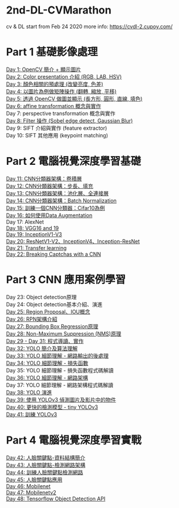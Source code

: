 # 2nd-DL-CVMarathon
cv & DL start from Feb 24 2020
more info: https://cvdl-2.cupoy.com/
# Part 1 基礎影像處理
<a href=https://github.com/jasonliu1990/2nd-DL-CVMarathon/blob/master/homework/Day001_HW.ipynb>Day 1: OpenCV 簡介 + 顯示圖片</a></br>
<a href=https://github.com/jasonliu1990/2nd-DL-CVMarathon/blob/master/homework/Day002_HW.ipynb>Day 2: Color presentation 介紹 (RGB, LAB, HSV)</a></br>
<a href=https://github.com/jasonliu1990/2nd-DL-CVMarathon/blob/master/homework/Day003_HW.ipynb>Day 3: 顏色相關的預處理 (改變亮度, 色差)</a></br>
<a href=https://github.com/jasonliu1990/2nd-DL-CVMarathon/blob/master/homework/Day004_HW.ipynb>Day 4: 以圖片為例做矩陣操作 (翻轉, 縮放, 平移)</a></br>
<a href=https://github.com/jasonliu1990/2nd-DL-CVMarathon/blob/master/homework/Day005_HW.ipynb>Day 5: 透過 OpenCV 做圖並顯示 (長方形, 圓形, 直線, 填色)</a></br>
<a href=https://github.com/jasonliu1990/2nd-DL-CVMarathon/blob/master/homework/Day006_HW.ipynb>Day 6: affine transformation 概念與實作</a></br>
<a>Day 7: perspective transformation 概念與實作</a></br>
<a href=https://github.com/jasonliu1990/2nd-DL-CVMarathon/blob/master/homework/Day008_HW.ipynb>Day 8: Filter 操作 (Sobel edge detect, Gaussian Blur)</a></br>
<a>Day 9: SIFT 介紹與實作 (feature extractor)</a></br>
<a>Day 10: SIFT 其他應用 (keypoint matching)</a></br>
# Part 2 電腦視覺深度學習基礎
<a href=https://github.com/jasonliu1990/2nd-DL-CVMarathon/blob/master/homework/Day011_HW.ipynb>Day 11: CNN分類器架構：卷積層</a></br>
<a href=https://github.com/jasonliu1990/2nd-DL-CVMarathon/blob/master/homework/Day012_HW.ipynb>Day 12: CNN分類器架構：步長、填充</a></br>
<a href=https://github.com/jasonliu1990/2nd-DL-CVMarathon/blob/master/homework/Day013_HW.ipynb>Day 13: CNN分類器架構：池化層、全連接層</a></br>
<a href=https://github.com/jasonliu1990/2nd-DL-CVMarathon/blob/master/homework/Day014_HW.ipynb>Day 14: CNN分類器架構：Batch Normalization</a></br>
<a href=https://github.com/jasonliu1990/2nd-DL-CVMarathon/blob/master/homework/Day015_HW.ipynb>Day 15: 訓練一個CNN分類器：Cifar10為例</a></br>
<a href=https://github.com/jasonliu1990/2nd-DL-CVMarathon/blob/master/homework/Day016_HW.ipynb>Day 16: 如何使用Data Augmentation</a></br>
<a>Day 17: AlexNet</a></br>
<a href=https://github.com/jasonliu1990/2nd-DL-CVMarathon/blob/master/homework/Day018_HW.ipynb>Day 18: VGG16 and 19</a></br>
<a href=https://github.com/jasonliu1990/2nd-DL-CVMarathon/blob/master/homework/Day019_HW.ipynb>Day 19: InceptionV1-V3</a></br>
<a href=https://github.com/jasonliu1990/2nd-DL-CVMarathon/blob/master/homework/Day020_HW.ipynb>Day 20: ResNetV1-V2、InceptionV4、Inception-ResNet</a></br>
<a href=https://github.com/jasonliu1990/2nd-DL-CVMarathon/blob/master/homework/Day021_HW.ipynb>Day 21: Transfer learning</a></br>
<a href=https://github.com/jasonliu1990/2nd-DL-CVMarathon/blob/master/homework/Day022_HW.ipynb>Day 22: Breaking Captchas with a CNN</a></br>
# Part 3 CNN 應用案例學習
<a>Day 23: Object detection原理</a></br>
<a>Day 24: Object detection基本介紹、演進</a></br>
<a href=https://github.com/jasonliu1990/2nd-DL-CVMarathon/blob/master/homework/Day025_HW.ipynb>Day 25: Region Proposal、IOU概念</a></br>
<a href=https://github.com/jasonliu1990/2nd-DL-CVMarathon/blob/master/homework/Day026_HW.ipynb>Day 26: RPN架構介紹</a></br>
<a href=https://github.com/jasonliu1990/2nd-DL-CVMarathon/blob/master/homework/Day027_HW.ipynb>Day 27: Bounding Box Regression原理</a></br>
<a href=https://github.com/jasonliu1990/2nd-DL-CVMarathon/blob/master/homework/Day028_HW.ipynb>Day 28: Non-Maximum Suppression (NMS)原理</a></br>
<a href=https://github.com/jasonliu1990/2nd-DL-CVMarathon/blob/master/homework/Day029_Day031_HW.ipynb>Day 29 - Day 31: 程式導讀、實作</a></br>
<a href=https://github.com/jasonliu1990/2nd-DL-CVMarathon/blob/master/homework/Day032_HW.ipynb>Day 32: YOLO 簡介及算法理解</a></br>
<a href=https://github.com/jasonliu1990/2nd-DL-CVMarathon/blob/master/homework/Day033_HW.ipynb>Day 33: YOLO 細節理解 - 網路輸出的後處理</a></br>
<a href=https://github.com/jasonliu1990/2nd-DL-CVMarathon/blob/master/homework/Day034_HW.ipynb>Day 34: YOLO 細節理解 - 損失函數</a></br>
<a>Day 35: YOLO 細節理解 - 損失函數程式碼解讀</a></br>
<a href=https://github.com/jasonliu1990/2nd-DL-CVMarathon/blob/master/homework/Day036_HW.ipynb>Day 36: YOLO 細節理解 - 網路架構</a></br>
<a>Day 37: YOLO 細節理解 - 網路架構程式碼解讀</a></br>
<a href=https://github.com/jasonliu1990/2nd-DL-CVMarathon/blob/master/homework/Day038_HW.ipynb>Day 38: YOLO 演進</a></br>
<a href=https://github.com/jasonliu1990/2nd-DL-CVMarathon/blob/master/homework/Day039_HW.ipynb>Day 39: 使用 YOLOv3 偵測圖片及影片中的物件</a></br>
<a href=https://github.com/jasonliu1990/2nd-DL-CVMarathon/blob/master/homework/Day040_HW.ipynb>Day 40: 更快的檢測模型 - tiny YOLOv3</a></br>
<a href=https://github.com/jasonliu1990/2nd-DL-CVMarathon/blob/master/homework/Day041_HW.ipynb>Day 41: 訓練 YOLOv3</a></br>
# Part 4 電腦視覺深度學習實戰
<a href=https://github.com/jasonliu1990/2nd-DL-CVMarathon/blob/master/homework/Day042_HW.ipynb>Day 42: 人臉關鍵點-資料結構簡介</a></br>
<a href=https://github.com/jasonliu1990/2nd-DL-CVMarathon/blob/master/homework/Day043_HW.ipynb>Day 43: 人臉關鍵點-檢測網路架構</a></br>
<a href=https://github.com/jasonliu1990/2nd-DL-CVMarathon/blob/master/homework/Day044_HW.ipynb>Day 44: 訓練人臉關鍵點檢測網路</a></br>
<a href=https://github.com/jasonliu1990/2nd-DL-CVMarathon/blob/master/homework/Day045_HW.ipynb>Day 45: 人臉關鍵點應用</a></br>
<a href=https://github.com/jasonliu1990/2nd-DL-CVMarathon/blob/master/homework/Day046_HW.ipynb>Day 46: Mobilenet</a></br>
<a href=https://github.com/jasonliu1990/2nd-DL-CVMarathon/blob/master/homework/Day047_HW.ipynb>Day 47: Mobilenetv2</a></br>
<a href=https://github.com/jasonliu1990/2nd-DL-CVMarathon/blob/master/homework/Day048_HW.ipynb>Day 48: Tensorflow Object Detection API</a></br>






